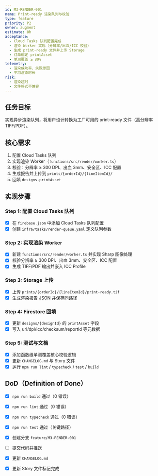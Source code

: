 ```yaml
---
id: M3-RENDER-001
name: Print-ready 渲染队列与校验
type: feature
priority: P2
owner: augment
estimate: 8h
acceptance:
  - Cloud Tasks 队列配置完成
  - 渲染 Worker 实现（分辨率/出血/ICC 校验）
  - 生成 print-ready 文件并上传 Storage
  - 订单绑定 printAsset
  - 单测覆盖 ≥ 80%
telemetry:
  - 渲染成功率、失败原因
  - 平均渲染时长
risk:
  - 渲染超时
  - 文件格式不兼容
---
```


## 任务目标
实现异步渲染队列，将用户设计转换为工厂可用的 print-ready 文件（高分辨率 TIFF/PDF）。

## 核心需求
1. 配置 Cloud Tasks 队列
2. 实现渲染 Worker（`functions/src/render/worker.ts`）
3. 校验：分辨率 ≥ 300 DPI、出血 3mm、安全区、ICC 配置
4. 生成报告并上传到 `prints/{orderId}/{lineItemId}/`
5. 回填 `designs.printAsset`

## 实现步骤

### Step 1: 配置 Cloud Tasks 队列
- [x] 在 `firebase.json` 中添加 Cloud Tasks 队列配置
- [x] 创建 `infra/tasks/render-queue.yaml` 定义队列参数

### Step 2: 实现渲染 Worker
- [x] 新建 `functions/src/render/worker.ts` 并实现 Sharp 图像处理
- [x] 校验分辨率 ≥ 300 DPI、出血 3mm、安全区、ICC 配置
- [x] 生成 TIFF/PDF 输出并嵌入 ICC Profile

### Step 3: Storage 上传
- [x] 上传 `prints/{orderId}/{lineItemId}/print-ready.tif`
- [x] 生成渲染报告 JSON 并保存同路径

### Step 4: Firestore 回填
- [x] 更新 `designs/{designId}` 的 `printAsset` 字段
- [x] 写入 url/dpi/icc/checksum/reportId 等元数据

### Step 5: 测试与文档
- [x] 添加函数级单测覆盖核心校验逻辑
- [x] 更新 `CHANGELOG.md` 与 Story 文件
- [x] 运行 `npm run lint` / `typecheck` / `test` / `build`

## DoD（Definition of Done）
- [x] `npm run build` 通过（0 错误）
- [x] `npm run lint` 通过（0 错误）
- [x] `npm run typecheck` 通过（0 错误）
- [x] `npm run test` 通过（关键路径）
- [x] 创建分支 `feature/M3-RENDER-001`
- [ ] 提交代码并推送
- [x] 更新 `CHANGELOG.md`
- [x] 更新 Story 文件标记完成


